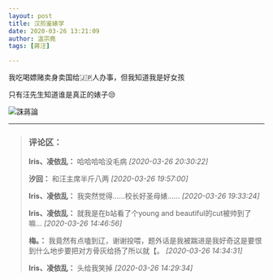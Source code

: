 ```yaml
---
layout: post
title: 汉煎鉴婊学
date: 2020-03-26 13:21:09
author: 溫宗堯
tags: [蔣汪]

---
```


我吃喝嫖赌卖身卖国给🇯🇵人办事，但我知道我是好女孩

只有汪先生知道谁是真正的婊子😒


![誅蔣論](https://i.loli.net/2020/07/19/otC3SlDueiawTg5.jpg)


---
> ### 评论区：
>**Iris、凌依乱：** 哈哈哈哈没毛病  *[2020-03-26 20:30:22]*
>
>**汐回：** 和汪主席半斤八两  *[2020-03-26 19:57:00]*
>
>**Iris、凌依乱：** 我突然觉得……校长好圣母婊……  *[2020-03-26 19:33:24]*
>
>**Iris、凌依乱：** 就我是在b站看了个young and beautiful的cut被帅到了嘛…  *[2020-03-26 14:46:56]*
>
>**梅。：** 我竟然有点嗑到辽，谢谢投喂，题外话是我被踹进是我好奇这是要恨到什么地步要把对方骨灰给扬了所以就【。  *[2020-03-26 14:34:31]*
>
>**Iris、凌依乱：** 头给我笑掉  *[2020-03-26 14:29:34]*
>
>
